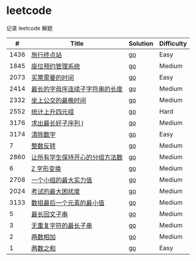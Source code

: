 # leetcode
记录 leetcode 解题

| #    | Title | Solution   | Difficulty |
|------|-------|---------------|------------|
| 1436 | [旅行终点站](https://leetcode.cn/problems/destination-city/)| [go](./algorithms/go/destination-city/destinationCity.go)| Easy       |
| 1845 | [座位预约管理系统](https://leetcode.cn/problems/seat-reservation-manager)| [go](./algorithms/go/seat-reservation-manager/seatReservationManager.go)| Medium       |
| 2073 | [买票需要的时间](https://leetcode.cn/problems/time-needed-to-buy-tickets)| [go](./algorithms/go/time-needed-to-buy-tickets/timeNeededToBuyTickets.go)| Easy       |
| 2414 | [最长的字母序连续子字符串的长度](https://leetcode.cn/problems/length-of-the-longest-alphabetical-continuous-substring)| [go](./algorithms/go/length-of-the-longest-alphabetical-continuous-substring/lengthOfTheLongestAlphabeticalContinuousSubstring.go)| Medium     |
| 2332 | [坐上公交的最晚时间](https://leetcode.cn/problems/the-latest-time-to-catch-a-bus/)| [go](./algorithms/go/the-latest-time-to-catch-a-bus/theLatestTimeToCatchABus.go)| Medium     |
| 2552 | [统计上升四元组](https://leetcode.cn/problems/count-increasing-quadruplets)| [go](./algorithms/go/count-increasing-quadruplets/countIncreasingQuadruplets.go)| Hard       |
| 3176 | [求出最长好子序列 I](https://leetcode.cn/problems/find-the-maximum-length-of-a-good-subsequence-i/)| [go](./algorithms/go/reverse-integer/reverseInteger.go)| Medium     |
| 3174 | [清除数字](https://leetcode.cn/problems/reverse-integer/)| [go](./algorithms/go/reverse-integer/reverseInteger.go)| Easy       |
| 7    | [整数反转](https://leetcode.cn/problems/reverse-integer/)| [go](./algorithms/go/reverse-integer/reverseInteger.go)| Medium     |
| 2860 | [让所有学生保持开心的分组方法数](https://leetcode.cn/problems/happy-students/)| [go](./algorithms/go/happy-students/happyStudents.go)| Medium     |
| 6    | [Z 字形变换](https://leetcode.cn/problems/zigzag-conversion)| [go](./algorithms/go/zigzag-conversion/zigzagConversion.go)| Medium     |
| 2708 | [一个小组的最大实力值](https://leetcode.cn/problems/maximum-strength-of-a-group/)| [go](./algorithms/go/maximum-strength-of-a-group/maximumStrengthOfAGroup.go)| Medium     |
| 2024 | [考试的最大困扰度](https://leetcode.cn/problems/maximize-the-confusion-of-an-exam/)| [go](./algorithms/go/maximize-the-confusion-of-an-exam/maximizeTheConfusionOfAnExam.go)| Medium     |
| 3133 | [数组最后一个元素的最小值](https://leetcode.cn/problems/minimum-array-end/)| [go](./algorithms/go/longest-substring-without-repeating-characters/longestSubstringWithoutRepeatingCharacters.go)| Medium     |
| 5    | [最长回文子串](https://leetcode.cn/problems/longest-palindromic-substring/)| [go](./algorithms/go/longest-palindromic-substring/longestPalindromicSubstring.go)| Medium     |
| 3    | [无重复字符的最长子串](https://leetcode.cn/problems/longest-substring-without-repeating-characters/) | [go](./algorithms/go//longest-substring-without-repeating-characters/longestSubstringWithoutRepeatingCharacters.go) | Medium     |
| 2    | [两数相加](https://leetcode.cn/problems/add-two-numbers/)| [go](./algorithms/go/add-two-numbers/addTwoNumbers.go) | Medium     |
| 1    | [两数之和](https://leetcode.cn/problems/two-sum/) | [go](./algorithms/go/two_sum/twoSum.go) | Easy       |
